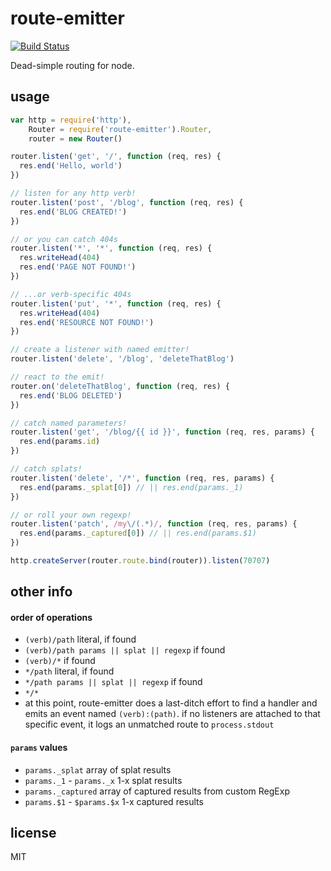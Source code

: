 route-emitter
===

[![Build Status](https://travis-ci.org/jarofghosts/route-emitter.png?branch=master)](https://travis-ci.org/jarofghosts/route-emitter)

Dead-simple routing for node.

## usage
```js
var http = require('http'),
    Router = require('route-emitter').Router,
    router = new Router()

router.listen('get', '/', function (req, res) {
  res.end('Hello, world')
})

// listen for any http verb!
router.listen('post', '/blog', function (req, res) {
  res.end('BLOG CREATED!')
})

// or you can catch 404s
router.listen('*', '*', function (req, res) {
  res.writeHead(404)
  res.end('PAGE NOT FOUND!')
})

// ...or verb-specific 404s
router.listen('put', '*', function (req, res) {
  res.writeHead(404)
  res.end('RESOURCE NOT FOUND!')
})

// create a listener with named emitter!
router.listen('delete', '/blog', 'deleteThatBlog')

// react to the emit!
router.on('deleteThatBlog', function (req, res) {
  res.end('BLOG DELETED')
})

// catch named parameters!
router.listen('get', '/blog/{{ id }}', function (req, res, params) {
  res.end(params.id)
})

// catch splats!
router.listen('delete', '/*', function (req, res, params) {
  res.end(params._splat[0]) // || res.end(params._1)
})

// or roll your own regexp!
router.listen('patch', /my\/(.*)/, function (req, res, params) {
  res.end(params._captured[0]) // || res.end(params.$1)
})

http.createServer(router.route.bind(router)).listen(70707)
```

## other info

#### order of operations

* `(verb)/path` literal, if found
* `(verb)/path params || splat || regexp` if found
* `(verb)/*` if found
* `*/path` literal, if found
* `*/path params || splat || regexp` if found
* `*/*`
* at this point, route-emitter does a last-ditch effort to find a handler and
emits an event named `(verb):(path)`. if no listeners are attached to that
specific event, it logs an unmatched route to `process.stdout`

#### `params` values

* `params._splat` array of splat results
* `params._1` - `params._x` 1-x splat results
* `params._captured` array of captured results from custom RegExp
* `params.$1` - `$params.$x` 1-x captured results

## license

MIT
